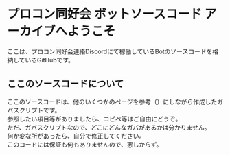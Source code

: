 # プロコン同好会 ボットソースコード アーカイブへようこそ

ここは、プロコン同好会連絡Discordにて稼働しているBotのソースコードを格納しているGitHubです。


## ここのソースコードについて

ここのソースコードは、他のいくつかのページを参考（）にしながら作成したガバスクリプトです。<br>
参照したい項目等がありましたら、コピペ等はご自由にどうぞ。<br>
ただ、ガバスクリプトなので、どこにどんなガバがあるかは分かりません。<br>
何か変な所があったら、自分で修正してください。<br>
このコードには保証も何もありませんので、悪しからず。
